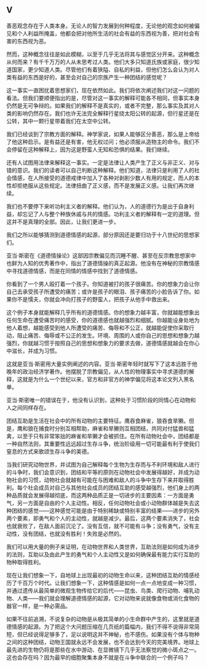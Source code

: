 ## V

善恶观念存在于人类本身。无论人的智力发展到何种程度，无论他的观念如何被偏见和个人利益所掩盖，他都会把对他所生活的社会有益的东西视为善，把对社会有害的东西视为恶。

然而，这种概念往往是如此模糊，以至于几乎无法将其与感觉区分开来。这种概念从何而来？有千千万万的人从未思考过人类。他们大多只知道氏族或家庭，很少知道国家，更少知道人类。尽管他们有着狭隘、自私的利益，但他们怎么会认为对人类有益的东西是好的，甚至会对自己的宗族产生一种团结的感觉呢？

这一事实一直困扰着思想家们，现在依然如此。我们将依次阐述我们对这一问题的看法。但我们要顺便指出的是，尽管对这一事实的解释可能各不相同，但事实本身仍然是无可争辩的。如果我们的解释不是真实的，或者不完整，那么事实及其对人类的影响仍然存在。我们也许无法完全解释行星绕太阳公转的起源，但行星还是在公转，其中一颗行星带着我们在太空中公转。

我们已经谈到了宗教方面的解释。神学家说，如果人能够区分善恶，那么是上帝给了他这种启示。是有益还是有害，他无权过问；他必须服从造物主的命令。我们不会停留在这种解释上，因为这是野蛮人无知和恐惧的结果。我们继续。

还有人试图用法律来解释这一事实。一定是法律让人类产生了正义与非正义、对与错的意识。我们的读者可以自己判断这种解释。他们知道，法律只是利用了人的社会情感，在人所接受的道德戒律中加入了各种对剥削少数人有用的规定，而人的本性却拒绝服从这些规定。法律扭曲了正义感，而不是发展正义感。让我们再次继续。

我们也不要停下来听功利主义者的解释。他们认为，人的道德行为是出于自身利益，却忘记了人与整个种族休戚与共的情感。功利主义者的解释有一定的道理。但这并不是真理的全部。因此，让我们更进一步。

我们之所以能够猜测到道德情感的起源，部分原因还是要归功于十八世纪的思想家们。

亚当·斯密在《道德情操论》这部因宗教偏见而沉睡不醒、甚至在反宗教思想家中也鲜为人知的优秀著作中，指出了道德情操的真正起源。他没有在神秘的宗教情感中寻找道德情感，而是在同情的情感中找到了道德情感。

你看到了一个男人殴打着一个孩子。你知道被打的孩子很痛苦。你的想象力会让你自己去承受孩子所遭受的痛苦；或许是孩子的眼泪、孩子痛苦的小脸告诉了你。如果你不是懦夫，你就会冲向打孩子的野蛮人，把孩子从他手中救出来。

这个例子本身就能解释几乎所有的道德情感。你的想象力越丰富，你就越能想象出任何生命在遭受痛苦时的感受，你的道德感也就越强烈和细腻。你越能设身处地为他人着想，越能感受到他人所遭受的痛苦、侮辱和不公正，就越能促使你采取行动，阻止痛苦、侮辱或不公正的发生。环境、周围的人或你自己的思想和想象力越强烈，你就越习惯于按照自己的思想和想象力的要求去做，道德情感就越会在你心中滋长，并成为习惯。

这就是亚当·斯密用大量实例阐述的内容。亚当·斯密年轻时就写下了这本远胜于他晚年的政治经济学著作。他摆脱了宗教偏见，从人性的物理事实中寻求道德的解释，这就是为什么一个世纪以来，官方和非官方的神学偏见将这本论文列入黑名单。

亚当·斯密唯一的错误在于，他没有认识到，这种处于习惯阶段的同情心在动物和人之间同样存在。

团结互助是生活在社会中的所有动物的主要特征。鹰吞食麻雀，狼吞食旱獭。但是，鹰和狼在捕食时分别互相帮助，麻雀和旱獭则互相团结，共同对付猛兽和猛禽，以至于只有非常笨拙的麻雀和旱獭才会被抓住。在所有动物社会中，团结都是一种自然法则，其重要性远远超过生存斗争，统治阶级用一切可能最有利于使我们窒息的方式来歌颂生存斗争的美德。

当我们研究动物世界，并试图为自己解释每个生物为生存而与不利环境和敌人进行的斗争时，我们会意识到，团结和平等的原则在动物社会中发展得越好，并成为动物社会的习惯，动物社会就越有可能在与困难和敌人的斗争中生存下来并取得胜利。每个社会成员对自己与其他社会成员的团结互助的感受越强烈，他们身上的两种品质就会发展得越彻底，而这两种品质正是一切进步的主要因素：一方面是勇气，另一方面是自由的个人主动性。相反，任何动物社会或小动物群体越是失去这种团结的感觉——这种感觉可能是由于特别稀缺或特别丰富的结果——进步的另外两个要素，即勇气和个人的主动性，就越是减少。最后，这两个要素消失了，社会也就衰败了，在敌人面前沉沦了。没有互信，就不可能有斗争；没有勇气，没有主动性，没有团结，也就没有胜利！失败是必然的。

我们可以用大量的例子来证明，在动物世界和人类世界，互助法则是如何成为进步的法则，互助以及由此产生的勇气和个人主动性又是如何确保最有能力实行互助的物种取得胜利。

现在让我们想象一下，自地球上出现最初的动物生命以来，这种团结互助的情感经历了千百万个时代。让我们想象一下，这种情感是如何一点一点地变成一种习惯，并通过遗传从最简单的微观生物传给它的后代——昆虫、鸟类、爬行动物、哺乳动物、人类——我们就会理解道德情感的起源，它对动物来说就像食物或消化食物的器官一样，是一种必需品。

如果不往前追溯，不说复杂的动物是从极其简单的小生命群中产生的，这里就是道德情感的起源。为了把这个大问题压缩在几页纸的篇幅内，我们不得不说得非常简短，但已经说得足够多了，足以说明这并不神秘，也不感伤。如果没有个体与物种之间的这种团结，动物王国就永远不会发展，也不会达到今天的完美境界。地球上最先进的生物仍将是那些在水中游动、在显微镜下几乎无法察觉的微小斑点之一。这也会存在吗？因为最早的细胞聚集本身不就是在斗争中联合的一个例子吗？

